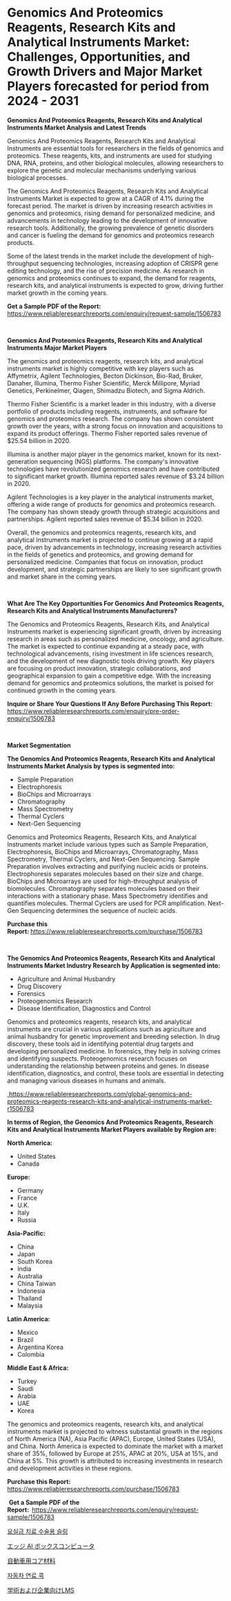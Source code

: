 <p><h1>Genomics And Proteomics Reagents, Research Kits and Analytical Instruments Market: Challenges, Opportunities, and Growth Drivers and Major Market Players forecasted for period from 2024 - 2031</h1></p><p><strong>Genomics And Proteomics Reagents, Research Kits and Analytical Instruments Market Analysis and Latest Trends</strong></p>
<p><p>Genomics And Proteomics Reagents, Research Kits and Analytical Instruments are essential tools for researchers in the fields of genomics and proteomics. These reagents, kits, and instruments are used for studying DNA, RNA, proteins, and other biological molecules, allowing researchers to explore the genetic and molecular mechanisms underlying various biological processes.</p><p>The Genomics And Proteomics Reagents, Research Kits and Analytical Instruments Market is expected to grow at a CAGR of 4.1% during the forecast period. The market is driven by increasing research activities in genomics and proteomics, rising demand for personalized medicine, and advancements in technology leading to the development of innovative research tools. Additionally, the growing prevalence of genetic disorders and cancer is fueling the demand for genomics and proteomics research products.</p><p>Some of the latest trends in the market include the development of high-throughput sequencing technologies, increasing adoption of CRISPR gene editing technology, and the rise of precision medicine. As research in genomics and proteomics continues to expand, the demand for reagents, research kits, and analytical instruments is expected to grow, driving further market growth in the coming years.</p></p>
<p><strong>Get a Sample PDF of the Report:&nbsp;</strong> <a href="https://www.reliableresearchreports.com/enquiry/request-sample/1506783">https://www.reliableresearchreports.com/enquiry/request-sample/1506783</a></p>
<p>&nbsp;</p>
<p><strong>Genomics And Proteomics Reagents, Research Kits and Analytical Instruments Major Market Players</strong></p>
<p><p>The genomics and proteomics reagents, research kits, and analytical instruments market is highly competitive with key players such as Affymetrix, Agilent Technologies, Becton Dickinson, Bio-Rad, Bruker, Danaher, Illumina, Thermo Fisher Scientific, Merck Millipore, Myriad Genetics, Perkinelmer, Qiagen, Shimadzu Biotech, and Sigma Aldrich.</p><p>Thermo Fisher Scientific is a market leader in this industry, with a diverse portfolio of products including reagents, instruments, and software for genomics and proteomics research. The company has shown consistent growth over the years, with a strong focus on innovation and acquisitions to expand its product offerings. Thermo Fisher reported sales revenue of $25.54 billion in 2020.</p><p>Illumina is another major player in the genomics market, known for its next-generation sequencing (NGS) platforms. The company's innovative technologies have revolutionized genomics research and have contributed to significant market growth. Illumina reported sales revenue of $3.24 billion in 2020.</p><p>Agilent Technologies is a key player in the analytical instruments market, offering a wide range of products for genomics and proteomics research. The company has shown steady growth through strategic acquisitions and partnerships. Agilent reported sales revenue of $5.34 billion in 2020.</p><p>Overall, the genomics and proteomics reagents, research kits, and analytical instruments market is projected to continue growing at a rapid pace, driven by advancements in technology, increasing research activities in the fields of genetics and proteomics, and growing demand for personalized medicine. Companies that focus on innovation, product development, and strategic partnerships are likely to see significant growth and market share in the coming years.</p></p>
<p>&nbsp;</p>
<p><strong>What Are The Key Opportunities For Genomics And Proteomics Reagents, Research Kits and Analytical Instruments Manufacturers?</strong></p>
<p><p>The Genomics and Proteomics Reagents, Research Kits, and Analytical Instruments market is experiencing significant growth, driven by increasing research in areas such as personalized medicine, oncology, and agriculture. The market is expected to continue expanding at a steady pace, with technological advancements, rising investment in life sciences research, and the development of new diagnostic tools driving growth. Key players are focusing on product innovation, strategic collaborations, and geographical expansion to gain a competitive edge. With the increasing demand for genomics and proteomics solutions, the market is poised for continued growth in the coming years.</p></p>
<p><strong>Inquire or Share Your Questions If Any Before Purchasing This Report:</strong> <a href="https://www.reliableresearchreports.com/enquiry/pre-order-enquiry/1506783">https://www.reliableresearchreports.com/enquiry/pre-order-enquiry/1506783</a></p>
<p>&nbsp;</p>
<p><strong>Market Segmentation</strong></p>
<p><strong>The Genomics And Proteomics Reagents, Research Kits and Analytical Instruments Market Analysis by types is segmented into:</strong></p>
<p><ul><li>Sample Preparation</li><li>Electrophoresis</li><li>BioChips and Microarrays</li><li>Chromatography</li><li>Mass Spectrometry</li><li>Thermal Cyclers</li><li>Next-Gen Sequencing</li></ul></p>
<p><p>Genomics and Proteomics Reagents, Research Kits, and Analytical Instruments market include various types such as Sample Preparation, Electrophoresis, BioChips and Microarrays, Chromatography, Mass Spectrometry, Thermal Cyclers, and Next-Gen Sequencing. Sample Preparation involves extracting and purifying nucleic acids or proteins. Electrophoresis separates molecules based on their size and charge. BioChips and Microarrays are used for high-throughput analysis of biomolecules. Chromatography separates molecules based on their interactions with a stationary phase. Mass Spectrometry identifies and quantifies molecules. Thermal Cyclers are used for PCR amplification. Next-Gen Sequencing determines the sequence of nucleic acids.</p></p>
<p><strong>Purchase this Report:&nbsp;</strong><a href="https://www.reliableresearchreports.com/purchase/1506783">https://www.reliableresearchreports.com/purchase/1506783</a></p>
<p>&nbsp;</p>
<p><strong>The Genomics And Proteomics Reagents, Research Kits and Analytical Instruments Market Industry Research by Application is segmented into:</strong></p>
<p><ul><li>Agriculture and Animal Husbandry</li><li>Drug Discovery</li><li>Forensics</li><li>Proteogenomics Research</li><li>Disease Identification, Diagnostics and Control</li></ul></p>
<p><p>Genomics and proteomics reagents, research kits, and analytical instruments are crucial in various applications such as agriculture and animal husbandry for genetic improvement and breeding selection. In drug discovery, these tools aid in identifying potential drug targets and developing personalized medicine. In forensics, they help in solving crimes and identifying suspects. Proteogenomics research focuses on understanding the relationship between proteins and genes. In disease identification, diagnostics, and control, these tools are essential in detecting and managing various diseases in humans and animals.</p></p>
<p><a href="https://www.reliableresearchreports.com/global-genomics-and-proteomics-reagents-research-kits-and-analytical-instruments-market-r1506783">&nbsp;https://www.reliableresearchreports.com/global-genomics-and-proteomics-reagents-research-kits-and-analytical-instruments-market-r1506783</a></p>
<p><strong>In terms of Region, the Genomics And Proteomics Reagents, Research Kits and Analytical Instruments Market Players available by Region are:</strong></p>
<p>
    <p> <strong> North America: </strong>
        <ul>
            <li>United States</li>
            <li>Canada</li>
        </ul>
        </p> 
    <p> <strong> Europe: </strong>
        <ul>
            <li>Germany</li>
            <li>France</li>
            <li>U.K.</li>
            <li>Italy</li>
            <li>Russia</li>
        </ul>
        </p> 
    <p> <strong> Asia-Pacific: </strong>
        <ul>
            <li>China</li>
            <li>Japan</li>
            <li>South Korea</li>
            <li>India</li>
            <li>Australia</li>
            <li>China Taiwan</li>
            <li>Indonesia</li>
            <li>Thailand</li>
            <li>Malaysia</li>
        </ul>
        </p> 
    <p> <strong> Latin America: </strong>
        <ul>
            <li>Mexico</li>
            <li>Brazil</li>
            <li>Argentina Korea</li>
            <li>Colombia</li>
        </ul>
        </p> 
    <p> <strong> Middle East & Africa: </strong>
        <ul>
            <li>Turkey</li>
            <li>Saudi</li>
            <li>Arabia</li>
            <li>UAE</li>
            <li>Korea</li>
        </ul>
    </p>
    </p>
<p><p>The genomics and proteomics reagents, research kits, and analytical instruments market is projected to witness substantial growth in the regions of North America (NA), Asia Pacific (APAC), Europe, United States (USA), and China. North America is expected to dominate the market with a market share of 35%, followed by Europe at 25%, APAC at 20%, USA at 15%, and China at 5%. This growth is attributed to increasing investments in research and development activities in these regions.</p></p>
<p><strong>Purchase this Report: </strong><a href="https://www.reliableresearchreports.com/purchase/1506783">https://www.reliableresearchreports.com/purchase/1506783</a></p>
<p>&nbsp;<strong>Get a Sample PDF of the Report:&nbsp;&nbsp;</strong><a href="https://www.reliableresearchreports.com/enquiry/request-sample/1506783">https://www.reliableresearchreports.com/enquiry/request-sample/1506783</a></p>
<p><strong></strong></p>
<p><p><a href="https://medium.com/@kennayundt/%EC%9A%94%EC%8B%A4%EA%B8%88-%EC%88%98%EC%88%A0%ED%94%BC%EC%B2%9C-%EC%8B%9C%EC%9E%A5-%EC%97%B0%EA%B5%AC-%EB%B3%B4%EA%B3%A0%EC%84%9C-%EA%B7%B8-%EC%97%AD%EC%82%AC-%EB%B0%8F-2024%EB%85%84%EB%B6%80%ED%84%B0-2031%EB%85%84%EA%B9%8C%EC%A7%80%EC%9D%98-%EC%A0%84%EB%A7%9D-f9f8085c0390">요실금 치료 수술용 슬링</a></p><p><a href="https://github.com/MacyOrn/Market-Research-Report-List-1/blob/main/505074993000.md">エッジ AI ボックスコンピュータ</a></p><p><a href="https://medium.com/@jaremington56/%E8%87%AA%E5%8B%95%E8%BB%8A%E7%94%A8%E3%82%B3%E3%82%A2%E7%B4%A0%E6%9D%90%E5%B8%82%E5%A0%B4%E3%81%AE%E5%88%86%E6%9E%90%E3%81%A82024%E5%B9%B4%E3%81%8B%E3%82%892031%E5%B9%B4%E3%81%AE%E6%9C%9F%E9%96%93%E3%81%AB%E4%BA%88%E6%B8%AC%E3%81%95%E3%82%8C%E3%82%8B%E8%A6%8F%E6%A8%A1-aac0db1ceeea">自動車用コア材料</a></p><p><a href="https://github.com/rcabello548/Market-Research-Report-List-1/blob/main/444672385388.md">자동차 연료 콕</a></p><p><a href="https://github.com/zekaoe592392/Market-Research-Report-List-2/blob/main/344409393001.md">学術および企業向けLMS</a></p></p>